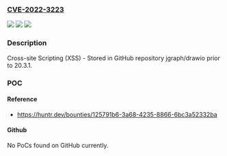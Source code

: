 ### [CVE-2022-3223](https://cve.mitre.org/cgi-bin/cvename.cgi?name=CVE-2022-3223)
![](https://img.shields.io/static/v1?label=Product&message=jgraph%2Fdrawio&color=blue)
![](https://img.shields.io/static/v1?label=Version&message=n%2Fa&color=blue)
![](https://img.shields.io/static/v1?label=Vulnerability&message=CWE-79%20Improper%20Neutralization%20of%20Input%20During%20Web%20Page%20Generation%20('Cross-site%20Scripting')&color=brighgreen)

### Description

Cross-site Scripting (XSS) - Stored in GitHub repository jgraph/drawio prior to 20.3.1.

### POC

#### Reference
- https://huntr.dev/bounties/125791b6-3a68-4235-8866-6bc3a52332ba

#### Github
No PoCs found on GitHub currently.


